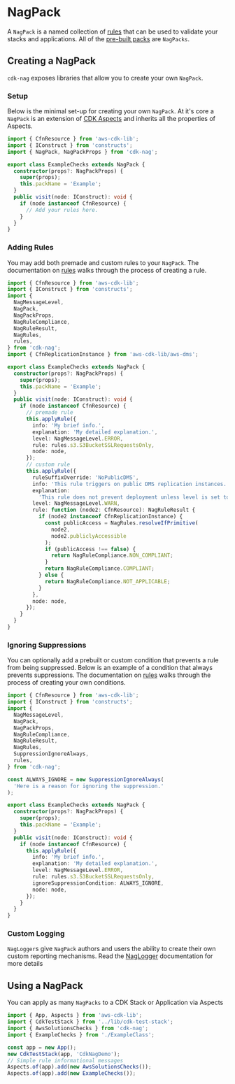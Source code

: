 <!--
Copyright Amazon.com, Inc. or its affiliates. All Rights Reserved.
SPDX-License-Identifier: Apache-2.0
-->

# NagPack

A `NagPack` is a named collection of [rules](./RuleCreation.md) that can be used to validate your stacks and applications. All of the [pre-built packs](../README.md#available-rules-and-packs) are `NagPacks`.

## Creating a NagPack

`cdk-nag` exposes libraries that allow you to create your own `NagPack`.

### Setup

Below is the minimal set-up for creating your own `NagPack`. At it's core a `NagPack` is an extension of [CDK Aspects](https://docs.aws.amazon.com/cdk/v2/guide/aspects.html#aspects_example) and inherits all the properties of Aspects.

```typescript
import { CfnResource } from 'aws-cdk-lib';
import { IConstruct } from 'constructs';
import { NagPack, NagPackProps } from 'cdk-nag';

export class ExampleChecks extends NagPack {
  constructor(props?: NagPackProps) {
    super(props);
    this.packName = 'Example';
  }
  public visit(node: IConstruct): void {
    if (node instanceof CfnResource) {
      // Add your rules here.
    }
  }
}
```

### Adding Rules

You may add both premade and custom rules to your `NagPack`. The documentation on [rules](./RuleCreation.md) walks through the process of creating a rule.

```typescript
import { CfnResource } from 'aws-cdk-lib';
import { IConstruct } from 'constructs';
import {
  NagMessageLevel,
  NagPack,
  NagPackProps,
  NagRuleCompliance,
  NagRuleResult,
  NagRules,
  rules,
} from 'cdk-nag';
import { CfnReplicationInstance } from 'aws-cdk-lib/aws-dms';

export class ExampleChecks extends NagPack {
  constructor(props?: NagPackProps) {
    super(props);
    this.packName = 'Example';
  }
  public visit(node: IConstruct): void {
    if (node instanceof CfnResource) {
      // premade rule
      this.applyRule({
        info: 'My brief info.',
        explanation: 'My detailed explanation.',
        level: NagMessageLevel.ERROR,
        rule: rules.s3.S3BucketSSLRequestsOnly,
        node: node,
      });
      // custom rule
      this.applyRule({
        ruleSuffixOverride: 'NoPublicDMS',
        info: 'This rule triggers on public DMS replication instances.',
        explanation:
          'This rule does not prevent deployment unless level is set to NagMessageLevel.ERROR.',
        level: NagMessageLevel.WARN,
        rule: function (node2: CfnResource): NagRuleResult {
          if (node2 instanceof CfnReplicationInstance) {
            const publicAccess = NagRules.resolveIfPrimitive(
              node2,
              node2.publiclyAccessible
            );
            if (publicAccess !== false) {
              return NagRuleCompliance.NON_COMPLIANT;
            }
            return NagRuleCompliance.COMPLIANT;
          } else {
            return NagRuleCompliance.NOT_APPLICABLE;
          }
        },
        node: node,
      });
    }
  }
}
```

### Ignoring Suppressions

You can optionally add a prebuilt or custom condition that prevents a rule from being suppressed. Below is an example of a condition that always prevents suppressions.
The documentation on [rules](./IgnoreSuppressionConditions.md) walks through the process of creating your own conditions.

```typescript
import { CfnResource } from 'aws-cdk-lib';
import { IConstruct } from 'constructs';
import {
  NagMessageLevel,
  NagPack,
  NagPackProps,
  NagRuleCompliance,
  NagRuleResult,
  NagRules,
  SuppressionIgnoreAlways,
  rules,
} from 'cdk-nag';

const ALWAYS_IGNORE = new SuppressionIgnoreAlways(
  'Here is a reason for ignoring the suppression.'
);

export class ExampleChecks extends NagPack {
  constructor(props?: NagPackProps) {
    super(props);
    this.packName = 'Example';
  }
  public visit(node: IConstruct): void {
    if (node instanceof CfnResource) {
      this.applyRule({
        info: 'My brief info.',
        explanation: 'My detailed explanation.',
        level: NagMessageLevel.ERROR,
        rule: rules.s3.S3BucketSSLRequestsOnly,
        ignoreSuppressionCondition: ALWAYS_IGNORE,
        node: node,
      });
    }
  }
}
```

### Custom Logging

`NagLogger`s give `NagPack` authors and users the ability to create their own custom reporting mechanisms. Read the [NagLogger](./NagLogger.md) documentation for more details

## Using a NagPack

You can apply as many `NagPacks` to a CDK Stack or Application via Aspects

```typescript
import { App, Aspects } from 'aws-cdk-lib';
import { CdkTestStack } from '../lib/cdk-test-stack';
import { AwsSolutionsChecks } from 'cdk-nag';
import { ExampleChecks } from './ExampleClass';

const app = new App();
new CdkTestStack(app, 'CdkNagDemo');
// Simple rule informational messages
Aspects.of(app).add(new AwsSolutionsChecks());
Aspects.of(app).add(new ExampleChecks());
```

